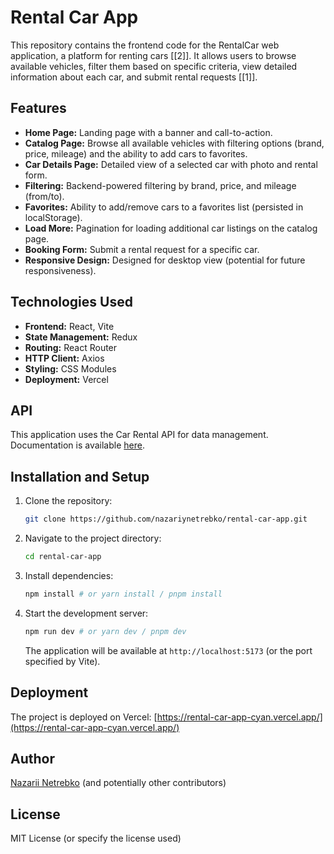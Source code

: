 # Rental Car App

This repository contains the frontend code for the RentalCar web application, a
platform for renting cars [[2]]. It allows users to browse available vehicles,
filter them based on specific criteria, view detailed information about each
car, and submit rental requests [[1]].

## Features

- **Home Page:** Landing page with a banner and call-to-action.
- **Catalog Page:** Browse all available vehicles with filtering options (brand,
  price, mileage) and the ability to add cars to favorites.
- **Car Details Page:** Detailed view of a selected car with photo and rental
  form.
- **Filtering:** Backend-powered filtering by brand, price, and mileage
  (from/to).
- **Favorites:** Ability to add/remove cars to a favorites list (persisted in
  localStorage).
- **Load More:** Pagination for loading additional car listings on the catalog
  page.
- **Booking Form:** Submit a rental request for a specific car.
- **Responsive Design:** Designed for desktop view (potential for future
  responsiveness).

## Technologies Used

- **Frontend:** React, Vite
- **State Management:** Redux
- **Routing:** React Router
- **HTTP Client:** Axios
- **Styling:** CSS Modules
- **Deployment:** Vercel

## API

This application uses the Car Rental API for data management. Documentation is
available [here](https://car-rental-api.goit.global/api-docs/).

## Installation and Setup

1.  Clone the repository:
    ```bash
    git clone https://github.com/nazariynetrebko/rental-car-app.git
    ```
2.  Navigate to the project directory:
    ```bash
    cd rental-car-app
    ```
3.  Install dependencies:
    ```bash
    npm install # or yarn install / pnpm install
    ```
4.  Start the development server:
    ```bash
    npm run dev # or yarn dev / pnpm dev
    ```
    The application will be available at `http://localhost:5173` (or the port
    specified by Vite).

## Deployment

The project is deployed on Vercel:
[https://rental-car-app-cyan.vercel.app/](https://rental-car-app-cyan.vercel.app/)

## Author

[Nazarii Netrebko](https://github.com/nazariynetrebko) (and potentially other
contributors)

## License

MIT License (or specify the license used)
